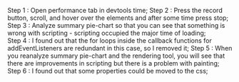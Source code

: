 Step 1 : Open performance tab in devtools time;
Step 2 : Press the record button, scroll, and hover over the elements and after some time press stop;
Step 3 : Analyze summary pie-chart so that you can see that something is wrong with scripting - scripting occupied the major time of loading;  
Step 4 : I found out that the for loops inside the callback functions for addEventListeners are redundant in this case, so I removed it;
Step 5 : When you reanalyze summary pie-chart and the rendering tool, you will see that there are improvements in scripting but there is a problem with painting;
Step 6 : I found out that some properties could be moved to the css;